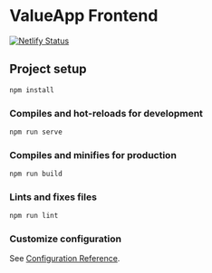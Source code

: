 # ValueApp Frontend

[![Netlify Status](https://api.netlify.com/api/v1/badges/6f7fe7f0-3900-4da7-a9af-4ba9292d7dec/deploy-status)](https://app.netlify.com/sites/sedlab-valueapp/deploys)

## Project setup

```bash
npm install
```

### Compiles and hot-reloads for development

```bash
npm run serve
```

### Compiles and minifies for production

```bash
npm run build
```

### Lints and fixes files

```bash
npm run lint
```

### Customize configuration

See [Configuration Reference](https://cli.vuejs.org/config/).
